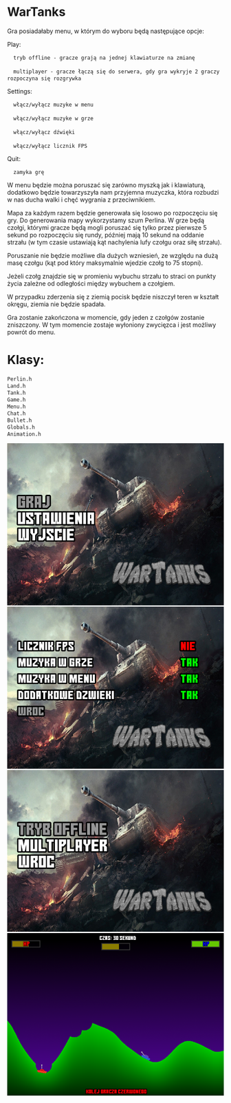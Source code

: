 # WarTanks

Gra posiadałaby menu, w którym do wyboru będą następujące opcje:

Play:

      tryb offline - gracze grają na jednej klawiaturze na zmianę
      
      multiplayer - gracze łączą się do serwera, gdy gra wykryje 2 graczy rozpoczyna się rozgrywka
      
      
Settings:

      włącz/wyłącz muzyke w menu
      
      włącz/wyłącz muzyke w grze
      
      włącz/wyłącz dźwięki
      
      włącz/wyłącz licznik FPS
      
      
Quit:

      zamyka grę
      
W menu będzie można poruszać się zarówno myszką jak i klawiaturą, dodatkowo będzie towarzyszyła nam przyjemna muzyczka, która rozbudzi w nas ducha walki i chęć wygrania z przeciwnikiem.

Mapa za każdym razem będzie generowała się losowo po rozpoczęciu się gry. Do generowania mapy wykorzystamy szum Perlina. W grze będą czołgi, którymi gracze będą mogli poruszać się tylko przez pierwsze 5 sekund po rozpoczęciu się rundy, później mają 10 sekund na oddanie strzału (w tym czasie ustawiają kąt nachylenia lufy czołgu oraz siłę strzału).

Poruszanie nie będzie możliwe dla dużych wzniesień, ze względu na dużą masę czołgu (kąt pod który maksymalnie wjedzie czołg to 75 stopni).

Jeżeli czołg znajdzie się w promieniu wybuchu strzału to straci on punkty życia zależne od odległości między wybuchem a czołgiem.

W przypadku zderzenia się z ziemią pocisk będzie niszczył teren w kształt okręgu, ziemia nie będzie spadała.

Gra zostanie zakończona w momencie, gdy jeden z czołgów zostanie zniszczony. W tym momencie zostaje wyłoniony zwycięzca i jest możliwy powrót do menu.

# Klasy:
```
Perlin.h
Land.h
Tank.h
Game.h
Menu.h
Chat.h
Bullet.h
Globals.h
Animation.h
``` 
![menu](/menu.png)
![ustawienia](/ustawienia.png)
![graj](/graj.png)
![gra](/gra.png)
